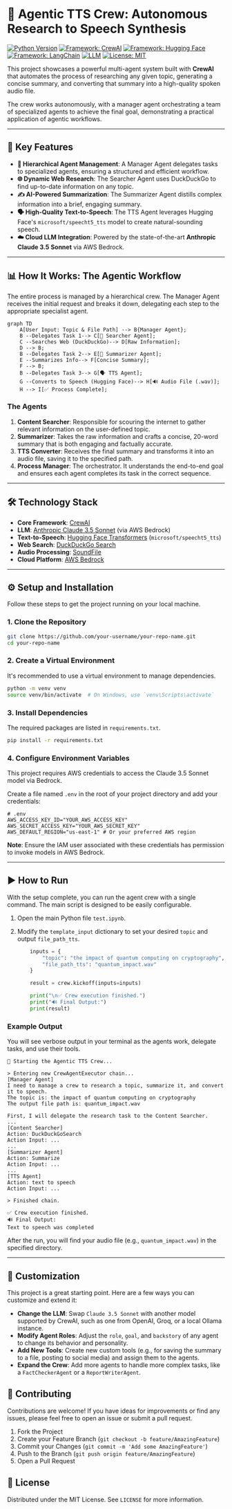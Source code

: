 # 🤖 Agentic TTS Crew: Autonomous Research to Speech Synthesis

[![Python Version](https://img.shields.io/badge/Python-3.9+-blue.svg)](https://www.python.org/)
[![Framework: CrewAI](https://img.shields.io/badge/Framework-CrewAI-orange.svg?logo=rocket&logoColor=white)](https://www.crewai.com/)
[![Framework: Hugging Face](https://img.shields.io/badge/Framework-Hugging%20Face-FCC624.svg?logo=huggingface&logoColor=black)](https://huggingface.co/)
[![Framework: LangChain](https://img.shields.io/badge/Framework-LangChain-00A37F.svg?logo=langchain&logoColor=white)](https://www.langchain.com/)
[![LLM](https://img.shields.io/badge/LLM-Claude%203.5%20Sonnet-purple.svg)](https://www.anthropic.com/news/claude-3-5-sonnet)
[![License: MIT](https://img.shields.io/badge/License-MIT-yellow.svg)](https://opensource.org/licenses/MIT)

This project showcases a powerful multi-agent system built with **CrewAI** that automates the process of researching any given topic, generating a concise summary, and converting that summary into a high-quality spoken audio file.

The crew works autonomously, with a manager agent orchestrating a team of specialized agents to achieve the final goal, demonstrating a practical application of agentic workflows.

---

## 🚀 Key Features

- **🧠 Hierarchical Agent Management**: A Manager Agent delegates tasks to specialized agents, ensuring a structured and efficient workflow.
- **🌐 Dynamic Web Research**: The Searcher Agent uses DuckDuckGo to find up-to-date information on any topic.
- **✍️ AI-Powered Summarization**: The Summarizer Agent distills complex information into a brief, engaging summary.
- **🗣️ High-Quality Text-to-Speech**: The TTS Agent leverages Hugging Face's `microsoft/speecht5_tts` model to create natural-sounding speech.
- **☁️ Cloud LLM Integration**: Powered by the state-of-the-art **Anthropic Claude 3.5 Sonnet** via AWS Bedrock.

---

## 📊 How It Works: The Agentic Workflow

The entire process is managed by a hierarchical crew. The Manager Agent receives the initial request and breaks it down, delegating each step to the appropriate specialist agent.

```mermaid
graph TD
    A[User Input: Topic & File Path] --> B{Manager Agent};
    B --Delegates Task 1--> C[🔎 Searcher Agent];
    C --Searches Web (DuckDuckGo)--> D[Raw Information];
    D --> B;
    B --Delegates Task 2--> E[📝 Summarizer Agent];
    E --Summarizes Info--> F[Concise Summary];
    F --> B;
    B --Delegates Task 3--> G[🗣️ TTS Agent];
    G --Converts to Speech (Hugging Face)--> H[🔊 Audio File (.wav)];
    H --> I[✅ Process Complete];
```

### The Agents

1.  **Content Searcher**: Responsible for scouring the internet to gather relevant information on the user-defined topic.
2.  **Summarizer**: Takes the raw information and crafts a concise, 20-word summary that is both engaging and factually accurate.
3.  **TTS Converter**: Receives the final summary and transforms it into an audio file, saving it to the specified path.
4.  **Process Manager**: The orchestrator. It understands the end-to-end goal and ensures each agent completes its task in the correct sequence.

---

## 🛠️ Technology Stack

- **Core Framework**: [CrewAI](https://www.crewai.com/)
- **LLM**: [Anthropic Claude 3.5 Sonnet](https://www.anthropic.com/news/claude-3-5-sonnet) (via AWS Bedrock)
- **Text-to-Speech**: [Hugging Face Transformers](https://huggingface.co/transformers) (`microsoft/speecht5_tts`)
- **Web Search**: [DuckDuckGo Search](https://duckduckgo.com/)
- **Audio Processing**: [SoundFile](https://pysoundfile.readthedocs.io/)
- **Cloud Platform**: [AWS Bedrock](https://aws.amazon.com/bedrock/)

---

## ⚙️ Setup and Installation

Follow these steps to get the project running on your local machine.

### 1. Clone the Repository

```bash
git clone https://github.com/your-username/your-repo-name.git
cd your-repo-name
```

### 2. Create a Virtual Environment

It's recommended to use a virtual environment to manage dependencies.

```bash
python -m venv venv
source venv/bin/activate  # On Windows, use `venv\Scripts\activate`
```

### 3. Install Dependencies

The required packages are listed in `requirements.txt`.

```bash
pip install -r requirements.txt
```

### 4. Configure Environment Variables

This project requires AWS credentials to access the Claude 3.5 Sonnet model via Bedrock.

Create a file named `.env` in the root of your project directory and add your credentials:

```env
# .env
AWS_ACCESS_KEY_ID="YOUR_AWS_ACCESS_KEY"
AWS_SECRET_ACCESS_KEY="YOUR_AWS_SECRET_KEY"
AWS_DEFAULT_REGION="us-east-1" # Or your preferred AWS region
```

**Note**: Ensure the IAM user associated with these credentials has permission to invoke models in AWS Bedrock.

---

## ▶️ How to Run

With the setup complete, you can run the agent crew with a single command. The main script is designed to be easily configurable.

1.  Open the main Python file `test.ipynb`.
2.  Modify the `template_input` dictionary to set your desired `topic` and output `file_path_tts`.

    ```python
        inputs = {
            "topic": "the impact of quantum computing on cryptography",
            "file_path_tts": "quantum_impact.wav"
        }

        result = crew.kickoff(inputs=inputs)

        print("\n✅ Crew execution finished.")
        print("🔊 Final Output:")
        print(result)
    ```

### Example Output

You will see verbose output in your terminal as the agents work, delegate tasks, and use their tools.

```
🚀 Starting the Agentic TTS Crew...

> Entering new CrewAgentExecutor chain...
[Manager Agent]
I need to manage a crew to research a topic, summarize it, and convert it to speech.
The topic is: the impact of quantum computing on cryptography
The output file path is: quantum_impact.wav

First, I will delegate the research task to the Content Searcher.
...
[Content Searcher]
Action: DuckDuckGoSearch
Action Input: ...
...
[Summarizer Agent]
Action: Summarize
Action Input: ...
...
[TTS Agent]
Action: text to speech
Action Input: ...

> Finished chain.

✅ Crew execution finished.
🔊 Final Output:
Text to speech was completed
```

After the run, you will find your audio file (e.g., `quantum_impact.wav`) in the specified directory.

---

## 🎨 Customization

This project is a great starting point. Here are a few ways you can customize and extend it:

- **Change the LLM**: Swap `Claude 3.5 Sonnet` with another model supported by CrewAI, such as one from OpenAI, Groq, or a local Ollama instance.
- **Modify Agent Roles**: Adjust the `role`, `goal`, and `backstory` of any agent to change its behavior and personality.
- **Add New Tools**: Create new custom tools (e.g., for saving the summary to a file, posting to social media) and assign them to the agents.
- **Expand the Crew**: Add more agents to handle more complex tasks, like a `FactCheckerAgent` or a `ReportWriterAgent`.

## 🤝 Contributing

Contributions are welcome! If you have ideas for improvements or find any issues, please feel free to open an issue or submit a pull request.

1.  Fork the Project
2.  Create your Feature Branch (`git checkout -b feature/AmazingFeature`)
3.  Commit your Changes (`git commit -m 'Add some AmazingFeature'`)
4.  Push to the Branch (`git push origin feature/AmazingFeature`)
5.  Open a Pull Request

## 📄 License

Distributed under the MIT License. See `LICENSE` for more information.
